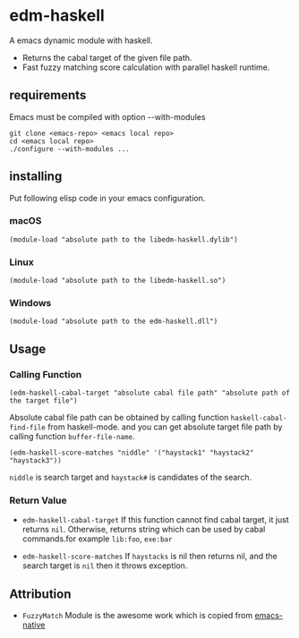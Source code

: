 # edm-haskell
A emacs dynamic module with haskell.
  - Returns the cabal target of the given file path.
  - Fast fuzzy matching score calculation with parallel haskell runtime.

## requirements
Emacs must be compiled with option --with-modules
```
git clone <emacs-repo> <emacs local repo>
cd <emacs local repo>
./configure --with-modules ...
```

## installing
Put following elisp code in your emacs configuration.
### macOS
```
(module-load "absolute path to the libedm-haskell.dylib")
```
### Linux
```
(module-load "absolute path to the libedm-haskell.so")
```
### Windows
```
(module-load "absolute path to the edm-haskell.dll")
```

## Usage

### Calling Function
```
(edm-haskell-cabal-target "absolute cabal file path" "absolute path of the target file")
```
Absolute cabal file path can be obtained by calling function `haskell-cabal-find-file` from haskell-mode.
and you can get absolute target file path by calling function `buffer-file-name`.

```
(edm-haskell-score-matches "niddle" '("haystack1" "haystack2" "haystack3"))
```
`niddle` is search target and `haystack#` is candidates of the search.


### Return Value
 - `edm-haskell-cabal-target`
    If this function cannot find cabal target, it just returns `nil`.
    Otherwise, returns string which can be used by cabal commands.for example `lib:foo`, `exe:bar`

 - `edm-haskell-score-matches`
    If `haystacks` is nil then returns nil, and the search target is `nil` then it throws exception.


## Attribution
  - `FuzzyMatch` Module is the awesome work which is copied from [emacs-native][1]
 
 
[1]: https://github.com/sergv/emacs-native.git

